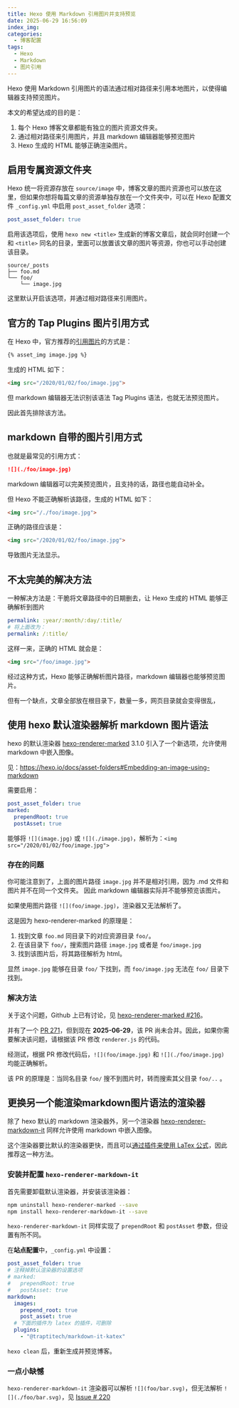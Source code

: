```yaml
---
title: Hexo 使用 Markdown 引用图片并支持预览
date: 2025-06-29 16:56:09
index_img:
categories:
  - 博客配置
tags:
  - Hexo
  - Markdown
  - 图片引用
---
```

Hexo 使用 Markdown 引用图片的语法通过相对路径来引用本地图片，以使得编辑器支持预览图片。

<!-- more -->

本文的希望达成的目的是：

1. 每个 Hexo 博客文章都能有独立的图片资源文件夹。
2. 通过相对路径来引用图片，并且 markdown 编辑器能够预览图片
3. Hexo 生成的 HTML 能够正确渲染图片。

## 启用专属资源文件夹

Hexo 统一将资源存放在 `source/image` 中，博客文章的图片资源也可以放在这里，但如果你想将每篇文章的资源单独存放在一个文件夹中，可以在 Hexo 配置文件 `_config.yml` 中启用 `post_asset_folder` 选项：

```yml
post_asset_folder: true
```

启用该选项后，使用 `hexo new <title>` 生成新的博客文章后，就会同时创建一个和 `<title>` 同名的目录，里面可以放置该文章的图片等资源，你也可以手动创建该目录。

```
source/_posts
├── foo.md
└── foo/
    └── image.jpg
```

这里默认开启该选项，并通过相对路径来引用图片。

## 官方的 Tap Plugins 图片引用方式

在 Hexo 中，官方推荐的[引用图片](https://hexo.io/docs/tag-plugins#Embed-image)的方式是：

```markdown
{% asset_img image.jpg %}
```

生成的 HTML 如下：

```html
<img src="/2020/01/02/foo/image.jpg">
```

但 markdown 编辑器无法识别该语法 Tag Plugins 语法，也就无法预览图片。

因此首先排除该方法。

## markdown 自带的图片引用方式

也就是最常见的引用方式：

```markdown
![](./foo/image.jpg)
```

markdown 编辑器可以完美预览图片，且支持的话，路径也能自动补全。

但 Hexo 不能正确解析该路径，生成的 HTML 如下：

```html
<img src="/./foo/image.jpg">
```

正确的路径应该是：

```html
<img src="/2020/01/02/foo/image.jpg">
```

导致图片无法显示。

## 不太完美的解决方法

一种解决方法是：干脆将文章路径中的日期删去，让 Hexo 生成的 HTML 能够正确解析到图片

```yml
permalink: :year/:month/:day/:title/
# 将上面改为：
permalink: /:title/
```

这样一来，正确的 HTML 就会是：

```html
<img src="/foo/image.jpg">
```

经过这种方式，Hexo 能够正确解析图片路径，markdown 编辑器也能够预览图片。

但有一个缺点，文章全部放在根目录下，数量一多，网页目录就会变得很乱，

## 使用 hexo 默认渲染器解析 markdown 图片语法

hexo 的默认渲染器 [hexo-renderer-marked](https://github.com/hexojs/hexo-renderer-marked) 3.1.0 引入了一个新选项，允许使用 markdown 中嵌入图像。

见：<https://hexo.io/docs/asset-folders#Embedding-an-image-using-markdown>

需要启用：

```yml
post_asset_folder: true
marked:
  prependRoot: true
  postAsset: true
```

能够将 `![](image.jpg)` 或 `![](./image.jpg)`，解析为：`<img src="/2020/01/02/foo/image.jpg">`

### 存在的问题

你可能注意到了，上面的图片路径 `image.jpg` 并不是相对引用，因为 .md 文件和图片并不在同一个文件夹。
因此 markdown 编辑器实际并不能够预览该图片。

如果使用图片路径 `![](foo/image.jpg)`，渲染器又无法解析了。

这是因为 hexo-renderer-marked 的原理是：

1. 找到文章 `foo.md` 同目录下的对应资源目录 `foo/`。
2. 在该目录下 `foo/`，搜索图片路径 `image.jpg` 或者是 `foo/image.jpg`
3. 找到该图片后，将其路径解析为 html。

显然 `image.jpg` 能够在目录 `foo/` 下找到，而 `foo/image.jpg` 无法在 `foo/` 目录下找到。

### 解决方法

关于这个问题，Github 上已有讨论，见 [hexo-renderer-marked #216](https://github.com/hexojs/hexo-renderer-marked/issues/216)。

并有了一个 [PR 271](https://github.com/hexojs/hexo-renderer-marked/pull/271)，但到现在 **2025-06-29**，该 PR 尚未合并。因此，如果你需要解决该问题，请根据该 PR 修改 `renderer.js` 的代码。

经测试，根据 PR 修改代码后，`![](foo/image.jpg)` 和 `![](./foo/image.jpg)` 均能正确解析。

该 PR 的原理是：当同名目录 `foo/` 搜不到图片时，转而搜索其父目录 `foo/..` 。

## 更换另一个能渲染markdown图片语法的渲染器

除了 hexo 默认的 markdown 渲染器外，另一个渲染器 [hexo-renderer-markdown-it](https://github.com/hexojs/hexo-renderer-markdown-it) 同样允许使用 markdown 中嵌入图像。

这个渲染器要比默认的渲染器更快，而且可以[通过插件来使用 LaTex 公式](https://fluid-dev.github.io/hexo-fluid-docs/guide/#latex-%E6%95%B0%E5%AD%A6%E5%85%AC%E5%BC%8F)，因此推荐这一种方法。

### 安装并配置 `hexo-renderer-markdown-it`

首先需要卸载默认渲染器，并安装该渲染器：

```bash
npm uninstall hexo-renderer-marked --save
npm install hexo-renderer-markdown-it --save
```

`hexo-renderer-markdown-it` 同样实现了 `prependRoot` 和 `postAsset` 参数，但设置有所不同。

在**站点配置**中，`_config.yml` 中设置：

```yml
post_asset_folder: true
# 注释掉默认渲染器的设置选项
# marked:
#   prependRoot: true
#   postAsset: true
markdown:
  images:
    prepend_root: true
    post_asset: true
  # 下面的插件为 latex 的插件，可删除
  plugins:
    - "@traptitech/markdown-it-katex"
```

`hexo clean` 后，重新生成并预览博客。

### 一点小缺憾

`hexo-renderer-markdown-it` 渲染器可以解析 `![](foo/bar.svg)`，但无法解析 `![](./foo/bar.svg)`，见 [Issue # 220](https://github.com/hexojs/hexo-renderer-markdown-it/issues/220)
